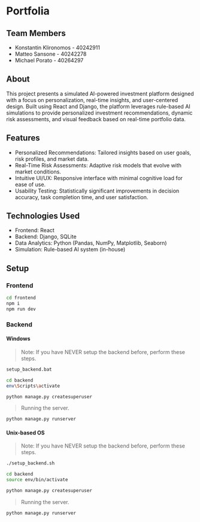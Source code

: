 # Portfolia

## Team Members

- Konstantin Klironomos - 40242911
- Matteo Sansone - 40242278
- Michael Porato - 40264297

## About

This project presents a simulated AI-powered investment platform designed with a focus on personalization, real-time insights, and user-centered design. Built using React and Django, the platform leverages rule-based AI simulations to provide personalized investment recommendations, dynamic risk assessments, and visual feedback based on real-time portfolio data.

## Features
- Personalized Recommendations: Tailored insights based on user goals, risk profiles, and market data.
- Real-Time Risk Assessments: Adaptive risk models that evolve with market conditions.
- Intuitive UI/UX: Responsive interface with minimal cognitive load for ease of use.
- Usability Testing: Statistically significant improvements in decision accuracy, task completion time, and user satisfaction.

## Technologies Used
- Frontend: React
- Backend: Django, SQLite
- Data Analytics: Python (Pandas, NumPy, Matplotlib, Seaborn)
- Simulation: Rule-based AI system (in-house)

## Setup

### Frontend

```sh
cd frontend
npm i
npm run dev
```

### Backend

#### Windows

> Note: If you have NEVER setup the backend before, perform these steps. 

```sh
setup_backend.bat

cd backend
env\Scripts\activate

python manage.py createsuperuser
```

> Running the server.

```sh
python manage.py runserver
```

#### Unix-based OS
> Note: If you have NEVER setup the backend before, perform these steps. 

```sh
./setup_backend.sh

cd backend
source env/bin/activate

python manage.py createsuperuser
```

> Running the server.

```sh
python manage.py runserver
```
